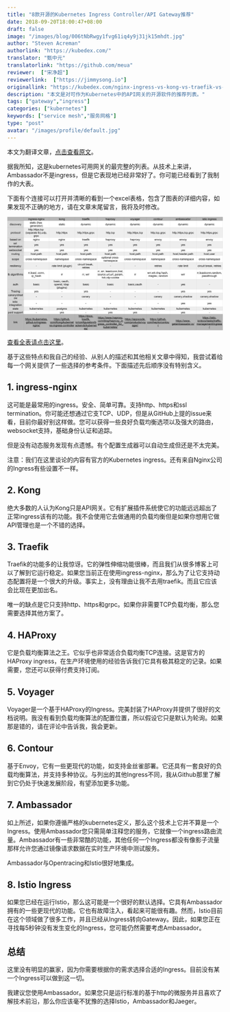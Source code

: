 ```yaml
---
title: "8款开源的Kubernetes Ingress Controller/API Gateway推荐"
date: 2018-09-20T18:00:47+08:00
draft: false
image: "/images/blog/006tNbRwgy1fvg61iq4y9j31jk15mhdt.jpg"
author: "Steven Acreman"
authorlink: "https://kubedex.com/"
translator: "甄中元"
translatorlink: "https://github.com/meua"
reviewer:  ["宋净超"]
reviewerlink:  ["https://jimmysong.io"]
originallink: "https://kubedex.com/nginx-ingress-vs-kong-vs-traefik-vs-haproxy-vs-voyager-vs-contour-vs-ambassador/"
description: "本文是对可作为Kubernetes中的API网关的开源软件的推荐列表。"
tags: ["gateway","ingress"]
categories: ["kubernetes"]
keywords: ["service mesh","服务网格"]
type: "post"
avatar: "/images/profile/default.jpg"
---
```


本文为翻译文章，[点击查看原文](https://kubedex.com/nginx-ingress-vs-kong-vs-traefik-vs-haproxy-vs-voyager-vs-contour-vs-ambassador/)。

据我所知，这是kubernetes可用网关的最完整的列表。从技术上来讲，Ambassador不是ingress，但是它表现地已经非常好了。你可能已经看到了我制作的大表。

下面有个连接可以打开并清晰的看到一个excel表格，包含了图表的详细内容，如果发现不正确的地方，请在文章末尾留言，我将及时修改。

![](006tNbRwgy1fvg5y29nebj31430l2wio.jpg)

[查看全表请点击这里](https://docs.google.com/spreadsheets/d/16bxRgpO1H_Bn-5xVZ1WrR_I-0A-GOI6egmhvqqLMOmg/edit?usp=sharing)。

基于这些特点和我自己的经验、从别人的描述和其他相关文章中得知，我尝试着给每一个网关提供了一些选择的参考条件。下面描述先后顺序没有特别含义。

## 1. ingress-nginx

这可能是最常用的ingress。安全、简单可靠。支持http、https和ssl termination。你可能还想通过它支TCP、UDP，但是从GitHub上提的issue来看，目前你最好别这样做。您可以获得一些良好负载均衡选项以及强大的路由，websocket支持，基础身份认证和追踪。

但是没有动态服务发现有点遗憾。有个配置生成器可以自动生成但还是不太完美。

注意：我们在这里谈论的内容有官方的Kubernetes ingress。还有来自Nginx公司的Ingress有些设置不一样。

## 2. Kong

绝大多数的人认为Kong只是API网关。它有扩展插件系统使它的功能远远超出了正常ingress该有的功能。我不会使用它去做通用的负载均衡但是如果你想用它做API管理也是一个不错的选择。

## 3. Traefik

Traefik的功能多的让我惊讶。它的弹性伸缩功能很棒，而且我们从很多博客上可以了解到它运行稳定。如果您当前正在使用ingress-nginx，那么为了让它支持动态配置将是一个很大的升级。事实上，没有理由让我不去用traefik。而且它应该会比现在更加出名。

唯一的缺点是它只支持http、https和grpc。如果你非需要TCP负载均衡，那么您需要选择其他方案了。

## 4. HAProxy

它是负载均衡算法之王。它似乎也非常适合负载均衡TCP连接。这是官方的HAProxy ingress，在生产环境使用的经验告诉我们它具有极其稳定的记录。如果需要，您还可以获得付费支持订阅。

## 5. Voyager

Voyager是一个基于HAProxy的Ingress。完美封装了HAProxy并提供了很好的文档说明。我没有看到负载均衡算法的配置位置，所以假设它只是默认为轮询。如果那是错的，请在评论中告诉我，我会更新。

## 6. Contour

基于Envoy，它有一些更现代的功能，如支持金丝雀部署。它还具有一套良好的负载均衡算法，并支持多种协议。与列出的其他Ingress不同，我从Github那里了解到它仍处于快速发展阶段，有望添加更多功能。

## 7. Ambassador

如上所述，如果你遵循严格的kubernetes定义，那么这个技术上它并不算是一个Ingress。使用Ambassador您只需简单注释您的服务，它就像一个ingress路由流量。Ambassador有一些非常酷的功能，其他任何一个Ingress都没有像影子流量那样允许您通过镜像请求数据在实时生产环境中测试服务。

Ambassador与Opentracing和Istio很好地集成。

## 8. Istio Ingress

如果您已经在运行Istio，那么这可能是一个很好的默认选择。它具有Ambassador拥有的一些更现代的功能。它也有故障注入，看起来可能很有趣。然而，Istio目前在这个领域做了很多工作，并且已经从Ingress转向Gateway。因此，如果您正在寻找每5秒钟没有发生变化的Ingress，您可能仍然需要考虑Ambassador。

## 总结

这里没有明显的赢家，因为你需要根据你的需求选择合适的Ingress。目前没有某一个Ingress可以做到这一切。

我建议您使用Ambassador。如果您只是运行标准的基于http的微服务并且喜欢了解技术前沿，那么你应该毫不犹豫的选择Istio，Ambassador和Jaeger。

